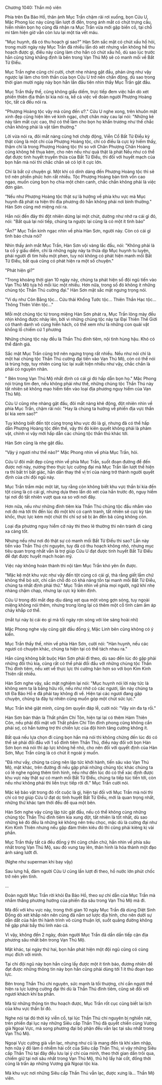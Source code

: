 




Chương 1040: Thần mộ viên


Phía trên Đa Bảo Hồ, thân ảnh Mục Trần chậm rãi rơi xuống, bọn Cửu U, Mặc Phong lúc này cũng lần lượt đi đến, trong ánh mắt có chút trưng cầu, hiển nhiên bọn họ cũng đã nhận ra Mục Trần vừa mới gặp biến cố, tại chỗ mi tâm hiện giờ vẫn còn lưu lại một tia vết máu.

"Mục huynh, đã có thu hoạch gì sao?" Hàn Sơn sắc mặt có chút xấu hổ hỏi, trong mười ngày này Mục Trần đã nhiều lần dò xét nhưng vẫn không hề thu hoạch được gì, điều này cũng làm cho hắn có chút xấu hổ, dù sao lúc trước hắn cũng từng khẳng định là bên trong Vạn Thú Mộ sẽ có manh mối về Bất Tử Điểu.

Mục Trần nghe cũng chỉ cười, chợt nhẹ nhàng gật đầu, phản ứng như vậy ngược lại làm cho tinh thần của bọn Cửu U trở nên chấn động, dù sao trong thời gian mười ngày này bọn hắn lần đầu tiên nhìn thấy Mục Trần gật đầu.

Mục Trần thấy thế, cũng không giấu diếm, trực tiếp đem việc hắn dò xét phiến thiên địa thần bí kia nói ra, kể cả việc về đoàn người Phượng Hoàng tộc, tất cả đều nói ra.

"Phượng Hoàng tộc vậy mà cũng đến ư?." Cửu U nghe xong, trên khuôn mặt xinh đẹp cũng hiện lên vẻ kinh ngạc, chợt chân mày cau lại nói: "Những kẻ này tầm mắt cực cao, thứ có thể làm cho bọn họ khẩn trương như thế chắc chắn không phải là vật tầm thường."

Lời vừa nói ra, đôi mắt nàng cũng hơi chớp động, Viễn Cổ Bất Tử Điểu kỳ thật cũng là một chi của Phượng Hoàng tộc, chỉ có điều là cực kỳ hiếm thấy, thậm chí là trong Phượng Hoàng tộc thì so với Chân Phượng Chân Hoàng cũng không hề thua kém, cho nên nếu như quả thật là phát Nếu như có thể đạt được tinh huyết truyền thừa của Bất Tử Điểu, thì đối với huyết mạch của bọn hắn mà nói thì chắc chắn sẽ có lợi ít cực lớn.

Chỉ là bất cứ chuyện gì. Một khi có dính dáng đến Phượng Hoàng tộc thì sẽ trở nên phiền phức hơn rất nhiều. Tộc Phượng Hoàng bản tính vốn cao ngạo, muốn cùng bọn họ chia một chén canh, chắc chắn không phải là việc đơn giản.

"Nếu như Phượng Hoàng tộc thật sự là hướng về phía khu vực mà Mục huynh đã phát ra hiện thì địa phương đó hẳn không phải nơi bình thường." Hàn Sơn cũng mở miệng nói ra.

Hắn nói đến đây thì đột nhiên dừng lại một chút, dường như nhớ ra cái gì đó, nói: "Bất quá lại nói tiếp, chúng ta ngược lại cũng là có một ít tình báo"

"Ân?" Mục Trần kinh ngạc nhìn về phía Hàn Sơn, người này. Còn có cái gì tình báo chưa nói?

Nhìn thấy ánh mắt Mục Trần, Hàn Sơn vội vàng lắc đầu, nói: "Không phải là ta cố ý giấu diếm, chỉ là những ngày này ta thừa dịp Mục huynh tu luyện, phái người đi tìm hiểu một phen, tuy nói không có phát hiện manh mối Bất Tử Điểu, bất quá cũng có phát hiện ra một số chuyện."

"Phát hiện gì?"

"Trong khoảng thời gian 10 ngày này, chúng ta phát hiện số đội ngũ tiến vào Vạn Thú Mộ tựa hồ mỗi lúc một nhiều. Hơn nữa, trong số đó không ít những chủng tộc Thần Thú cường đại." Hàn Sơn mặt sắc mặt ngưng trọng nói.

"Ví dụ như Côn Bằng tộc... Cửu thải Khổng Tước tộc... Thiên Thần Hạc tộc... Thông Thiên Viên tộc..."

Mỗi một chủng tộc từ trong miệng Hàn Sơn phát ra, Mục Trần lông mày đều nhịn không được nhảy lên, bởi vì những chủng tộc này tại Đại Thiên Thế Giới có thanh danh vô cùng hiển hách, có thể xem như là những con quái vật khổng lồ chiếm cứ 1 phương

Những chủng tộc này đều là Thần Thú đỉnh tiêm, nội tình hùng hậu. Khó có thể đánh giá.

Sắc mặt Mục Trần cũng trở nên ngưng trọng rất nhiều. Nếu như nói chỉ là một hai chủng tộc Thần Thú cường đại tiến vào Vạn Thú Mộ, còn có thể nói là trùng hợp, tuy nhiên cùng lúc lại xuất hiện nhiều như vậy, chắc chắn là phải có nguyên nhân.

" Bên trong Vạn Thú Mộ nhất định có cái gì đó hấp dẫn bọn họ." Mặc Phong nói trúng tim đen, nếu không phải như thế, những chủng tộc Thần Thú này tất nhiên sẽ không mạo hiểm tiến vào loại địa phương nguy hiểm của Vạn Thú Mộ.

Cửu U cũng nhẹ nhàng gật đầu, đôi mắt nàng khẽ động, đột nhiên nhìn về phía Mục Trần, chậm rãi nói: "Hay là chúng ta hướng về phiến địa vực thần bí kia xem sao?"

Tuy không biết đến tột cùng trong khu vực đó là gì, nhưng đã có thể hấp dẫn Phượng Hoàng tộc đến thế, vậy thì đó kiên quyết không phải là phàm vật, chính vì vậy mới hấp dẫn các chủng tộc thần thú khác tới.

Hàn Sơn cũng là nhẹ gật đầu.

"Vậy ý ngươi như thế nào?" Mặc Phong nhìn về phía Mục Trần, hỏi.

Cửu U đôi mắt đẹp cũng nhìn về phía Mục Trần, suốt đoạn đường để đến được nơi này, nương theo thực lực cường đại mà Mục Trần lần lượt thể hiện ra thì bất tri bất giác, hắn dần thay thế vị trí của nàng trở thành người quyết định của chi đội ngũ này.

Mục Trần trầm mặc một lát, tuy rằng còn không biết khu vực thần bí kia đến tột cùng là có cái gì, nhưng dựa theo lần dò xét của hắn trước đó, nguy hiểm tại nơi đó tất nhiên vượt qua xa so với nơi đây.

Hơn nữa, nếu như những đỉnh tiêm kia Thần Thú chủng tộc đầu nhắm vào nơi đó mà tới thì đến lúc đó một khi có cạnh tranh, tất nhiên sẽ cực kỳ tàn khốc, thực lực kém một chút thì chỉ sợ sẽ bị ăn đến bã cũng không còn.

Loại địa phương nguy hiểm cỡ này thì theo lẽ thường thì nên tránh đi càng xa càng tốt.

Nhưng nếu như nơi đó thật sự có manh mối Bất Tử Điểu thì sao? Lần này tiến vào Thần Thú chi nguyên, tuy đã có thu hoạch không nhỏ, nhưng mục tiêu quan trọng nhất vẫn là trợ giúp Cửu U đạt được tinh huyết Bất Tử Điểu để đạt được huyết mạch hoàn mỹ.

Việc này không hoàn thành thì nội tâm Mục Trần khó yên ổn được.

"Mặc kệ một khu vực như vậy đến tột cùng có cái gì, thà rằng giết lầm chứ không thể bỏ sót, chỉ cần chỗ đó có khả năng tồn tại manh mối Bất Tử Điểu, chúng ta nhất định phải thử." Mục Trần nhìn về phía mọi người, ngữ khí nhẹ nhàng chậm chạp, nhưng lại cực kỳ kiên định.

Cửu U trong đôi mắt đẹp dịu dàng xẹt qua một vòng gợn sóng, tuy ngoài miệng không nói thêm, nhưng trong lòng lại có thêm một cỗ tình cảm ấm áp chảy khắp cơ thể.

(mắt tụi này bị cái éo gì mà tối ngày rợn sóng với lóe sáng hoài nhỉ)

Mặc Phong nghe vậy cũng gật đầu đồng ý, Mặc Linh bên cũng không có ý kiến.

Mục Trần thấy thế, nhìn về phía Hàn Sơn, cười nói: "Hàn huynh, nếu các ngươi có chuyện khác, chúng ta hiện tại có thể tách nhau ra."

Hắn cũng không bắt buộc Hàn Sơn phải đi theo, dù sao đến lúc đó gặp phải những đối thủ kia, cũng rất có thể phải đối đầu với những chủng tộc Thần Thú đỉnh tiêm, nếu xét về thực lực thì cường hãn hơn so với bọn Kim Kình Thiên rất nhiều.

Hàn Sơn nghe vậy, sắc mặt nghiệm lại nói: "Mục huynh nói lời này tức là không xem ta là bằng hữu rồi, nếu như nhờ có các ngươi, lần này chúng ta tới Đa Bảo Hồ e đã phải tay không đi về. Hiện tại các ngươi đang gặp chuyện, chúng ta đây tự nhiên cũng muốn góp một chút sức lực."

Mục Trần khẽ giật mình, cũng ôm quyền đáp lễ, cười nói: "Vậy xin đa tạ rồi."

Hàn Sơn bản thân là Thất phẩm Chí Tôn, hiện tại lại có thêm Hám Thiên Côn, nếu phải đối mặt với Thất phẩm Chí Tôn đỉnh phong cũng không cần phải sợ, có hắn tương trợ thì chiến lực của đội hình tăng cường không ít.

Bất quá nếu lựa chọn đi cùng bọn hắn mà nói thì không chừng đến lúc đó có thể sẽ phải đối đầu với 1 số đỉnh tiêm Thần Thú, điều này đối với bọn Hàn Sơn bọn mà nói thì áp lực không hề nhỏ, cho nên đối với quyết định của Hàn Sơn, Mục Trần cũng là có chút ít ngoài ý muốn.

"Đã như vầy, chúng ta cũng nên lập tức khởi hành, tiến sâu vào Vạn Thú Mộ, mặt khác, trên đường đi nếu gặp phải những chủng tộc khác chúng ta có lẽ nghe ngóng thêm tình hình, nếu như đến lúc đó có thể xác định được khu vực này thật sự có manh mối Bất Tử Điểu, chúng ta tiếp túc tiến tới, còn nếu như không phải thì liền trực tiếp rời đi." Mục Trần cười nói.

Mặc kệ bảo vật trong đó rốt cuộc là gì, hiện tại đối với Mục Trần mà nói thì chỉ có trợ giúp Cửu U đạt dc tinh huyết Bất Tử Điểu, mới là quan trọng nhất, những thứ khác tạm thời đều để qua một bên.

Hàn Sơn nghe vậy cũng lập tức gật đầu, nếu có thể không cùng những chủng tộc Thần Thú đỉnh tiêm kia xung đột, tất nhiên là tốt nhất, dù sao những kẻ đó đều là những kẻ không nên trêu chọc, mặc dù là cường đại như Kim Kình Thiên nhưng nếu gặp đám thiên kiêu đó thì cũng phải kiêng kị vài phần.

Mục Trần thấy tất cả đều đồng ý thì cũng chần chừ, hắn nhìn về phía sâu nhất trong Vạn Thú Mộ, sau đó vung tay lên, thân hình là hóa thành một đạo ánh sáng lướt đi.

(Nghe như superman khi bay vậy)

Sau lưng hắ, đám người Cửu U cũng lần lượt đi theo, hồ nước lớn phút chốc trở nên yên tĩnh.

...

Đoàn người Mục Trần rời khỏi Đa Bảo Hồ, theo sự chỉ dẫn của Mục Trần mà nhắm thẳng phương hướng của phiến địa sâu trong Vạn Thú Mộ mà đi.

Mà đối với khu vực này, trong thời gian 10 ngày Mục Trần đã dùng Diệt Sinh Đồng dò xét khắp nên nên cũng đã nắm sơ lược địa hình, cho nên dưới sự dẫn dắt của hắn thì hành trình vô cùng thuận lợi, suốt quãng đường không hề gặp phải bầy thú linh nào cả.

Vì vậy, không đến 2 ngày, đoàn người Mục Trần đã dần dần tiếp cận địa phương sâu nhất bên trong Vạn Thú Mộ.

Mặt khác, tại ngày thứ hai, bọn hắn phát hiện một đội ngũ cũng có cùng mục đích với mình.

Tại chi đội ngũ này bọn hắn cũng lấy được một ít tình báo, đương nhiên để đạt được những thông tin này bọn hắn cũng phải dùng tới 1 ít thủ đoạn bạo lực.

Bên trong Thần Thú chi nguyên, sức mạnh là tối thượng, chỉ cần ngươi thể hiện ra lực lượng cường đại thì dù là Thần Thú đỉnh tiêm, cũng sẽ đối với ngươi khách khí ba phần.

Mà từ những thông tin thu hoạch được, Mục Trần rốt cục cũng biết lai lịch của khu vực thần bí đó.

Nghe nói tại đó thời kỳ viễn cổ, tại lúc Thần Thú chi nguyên bị nghiền nát, trên phiến đại lục này những Siêu cấp Thần Thú đã quyết chiến cùng Vương giả Ngoại Vực, mà song phương đại bộ phận đều vẫn lạc tại sâu nhất trong Vạn Thú Mộ.

Ngoại Vực cường giả vẫn lạc, nhưng như cũ là mang đến tà khí xâm nhập, hơn nữa ý đồ làm ô nhiễm hài cốt của Siêu cấp Thần Thú, vì vậy những Siêu cấp Thần Thú tại đây đều lưu lại ý chí của mình, theo thời gian dần trôi qua, chiếm giữ tại nơi sâu nhất trong Vạn Thú Mộ, thủ hộ lấy hài cốt, đồng thời cũng là trấn áp những Vương giả Ngoại tộc kia.

Mà khu vực nơi những Siêu cấp Thần Thú vẫn lạc, được xưng là... Thần Mộ viên.





